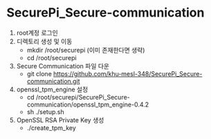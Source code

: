 # SecurePi_Secure-communication

1. root계정 로그인
2. 디렉토리 생성 및 이동
	- mkdir /root/securepi (이미 존재한다면 생략)
	- cd /root/securepi
3. Secure Communication 파일 다운
	- git clone https://github.com/khu-mesl-348/SecurePi_Secure-communication.git
4. openssl_tpm_engine 설정
	- cd /root/securepi/SecurePi_Secure-communication/openssl_tpm_engine-0.4.2
	- sh ./setup.sh
5. OpenSSL RSA Private Key 생성
	- ./create_tpm_key <filename>
